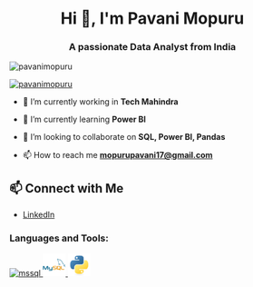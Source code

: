<h1 align="center">Hi 👋, I'm Pavani Mopuru</h1>
<h3 align="center">A passionate Data Analyst from India</h3>

<p align="left"> <img src="https://komarev.com/ghpvc/?username=pavanimopuru&label=Profile%20views&color=0e75b6&style=flat" alt="pavanimopuru" /> </p>

<p align="left"> <a href="https://github.com/ryo-ma/github-profile-trophy"><img src="https://github-profile-trophy.vercel.app/?username=pavanimopuru" alt="pavanimopuru" /></a> </p>

- 🔭 I’m currently working in **Tech Mahindra**

- 🌱 I’m currently learning **Power BI**

- 👯 I’m looking to collaborate on **SQL, Power BI, Pandas**

- 📫 How to reach me **mopurupavani17@gmail.com**

## 📫 Connect with Me
- [LinkedIn]([https://www.linkedin.com](https://www.linkedin.com/in/pavani-mopuru-21019a231/))

<h3 align="left">Languages and Tools:</h3>
<p align="left"> <a href="https://www.microsoft.com/en-us/sql-server" target="_blank" rel="noreferrer"> <img src="https://www.svgrepo.com/show/303229/microsoft-sql-server-logo.svg" alt="mssql" width="40" height="40"/> </a> <a href="https://www.mysql.com/" target="_blank" rel="noreferrer"> <img src="https://raw.githubusercontent.com/devicons/devicon/master/icons/mysql/mysql-original-wordmark.svg" alt="mysql" width="40" height="40"/> </a> <a href="https://www.python.org" target="_blank" rel="noreferrer"> <img src="https://raw.githubusercontent.com/devicons/devicon/master/icons/python/python-original.svg" alt="python" width="40" height="40"/> </a> </p>
